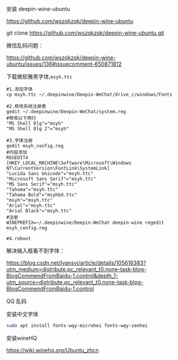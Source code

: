 安装 deepin-wine-ubuntu

https://github.com/wszqkzqk/deepin-wine-ubuntu

git clone https://github.com/wszqkzqk/deepin-wine-ubuntu.git

微信乱码问题：

https://github.com/wszqkzqk/deepin-wine-ubuntu/issues/136#issuecomment-650871812

下载微软雅黑字体,`msyh.ttc`

```
#1.添加字体
cp msyh.ttc ~/.deepinwine/Deepin-WeChat/drive_c/windows/Fonts

#2.修改系统注册表
gedit ~/.deepinwine/Deepin-WeChat/system.reg
#修改以下两行
"MS Shell Dlg"="msyh"
"MS Shell Dlg 2"="msyh"

#3.字体注册
gedit msyh_config.reg
#内容添加
REGEDIT4
[HKEY_LOCAL_MACHINE\Software\Microsoft\Windows NT\CurrentVersion\FontLink\SystemLink]
"Lucida Sans Unicode"="msyh.ttc"
"Microsoft Sans Serif"="msyh.ttc"
"MS Sans Serif"="msyh.ttc"
"Tahoma"="msyh.ttc"
"Tahoma Bold"="msyhbd.ttc"
"msyh"="msyh.ttc"
"Arial"="msyh.ttc"
"Arial Black"="msyh.ttc"
#注册
WINEPREFIX=~/.deepinwine/Deepin-WeChat deepin-wine regedit msyh_config.reg

#4.reboot
```

解决输入框看不到字体：

https://blog.csdn.net/Ivansyi/article/details/105616383?utm_medium=distribute.pc_relevant_t0.none-task-blog-BlogCommendFromBaidu-1.control&depth_1-utm_source=distribute.pc_relevant_t0.none-task-blog-BlogCommendFromBaidu-1.control

QQ 乱码

安装中文字体

```bash
sudo apt install fonts-wqy-microhei fonts-wqy-zenhei
```

安装wineHQ

https://wiki.winehq.org/Ubuntu_zhcn
